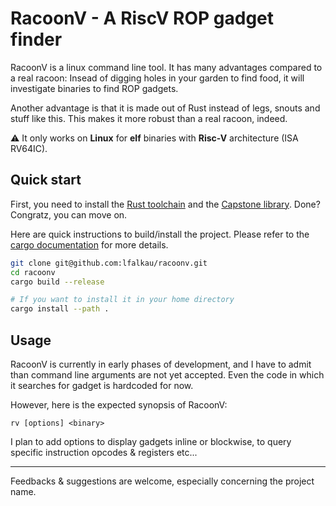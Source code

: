 # RacoonV - A RiscV ROP gadget finder

RacoonV is a linux command line tool. It has many advantages compared to a real racoon: Insead of digging holes in your garden to find food, it will investigate binaries to find ROP gadgets.

Another advantage is that it is made out of Rust instead of legs, snouts and stuff like this. This makes it more robust than a real racoon, indeed.

⚠️ It only works on **Linux** for **elf** binaries with **Risc-V** architecture (ISA RV64IC).

## Quick start

First, you need to install the [Rust toolchain](https://www.rust-lang.org/tools/install) and the [Capstone library](https://www.capstone-engine.org). Done? Congratz, you can move on.

Here are quick instructions to build/install the project. Please refer to the [cargo documentation](https://doc.rust-lang.org/cargo/commands/cargo-doc.html) for more details.

```bash
git clone git@github.com:lfalkau/racoonv.git
cd racoonv
cargo build --release

# If you want to install it in your home directory
cargo install --path .
```

## Usage

RacoonV is currently in early phases of development, and I have to admit than command line arguments are not yet accepted. Even the code in which it searches for gadget is hardcoded for now.

However, here is the expected synopsis of RacoonV:

```
rv [options] <binary>
```

I plan to add options to display gadgets inline or blockwise, to query specific instruction opcodes & registers etc...

---
Feedbacks & suggestions are welcome, especially concerning the project name.
